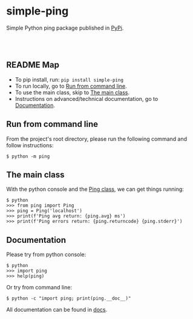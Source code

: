 # simple-ping

Simple Python ping package published in [PyPi](https://pypi.org/project/simple-ping/).

&nbsp;  
&nbsp;  
## README Map

- To pip install, run: ` pip install simple-ping `
- To run locally, go to [Run from command line](#run-from-command-line).
- To use the main class, skip to [The main class](#the-main-class).
- Instructions on advanced/technical documentation, go to [Documentation](#documentation).


## Run from command line
From the project's root directory, please run the following command and follow instructions:

    $ python -m ping


## The main class
With the python console and the [Ping class](ping/__init__.py), we can get things running:

    $ python
    >>> from ping import Ping
    >>> ping = Ping('localhost')
    >>> print(f'Ping avg return: {ping.avg} ms')
    >>> print(f'Ping errors return: {ping.returncode} {ping.stderr}')


## Documentation
Please try from python console:

    $ python
    >>> import ping
    >>> help(ping)

Or try from command line:

    $ python -c "import ping; print(ping.__doc__)"

All documentation can be found in [docs](docs).

